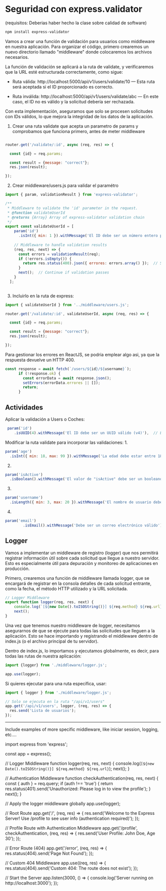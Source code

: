 
# Seguridad con express.validator
(requisitos: Deberias haber hecho la clase sobre calidad de software)

```bash
npm install express-validator
```

Vamos a crear una función de validación para usuarios como middleware en nuestra aplicación. Para organizar el código, primero crearemos un nuevo directorio llamado "middleware" donde colocaremos los archivos necesarios.

La función de validación se aplicará a la ruta de validate, y verificaremos que la URL esté estructurada correctamente, como sigue:

- Ruta válida:
http://localhost:5000/api/v1/users/validate/10 — Esta ruta será aceptada si el ID proporcionado es correcto.

- Ruta inválida:
http://localhost:5000/api/v1/users/validate/abc — En este caso, el ID no es válido y la solicitud debería ser rechazada.

Con esta implementación, aseguramos que solo se procesen solicitudes con IDs válidos, lo que mejora la integridad de los datos de la aplicación.

1. Crear una ruta validate que acepta un parametro de params y comprobamos que funciona primero, antes de meter middleware

```js

router.get('/validate/:id', async (req, res) => {

  const {id} = req.params;

  const result = {message: "correct"};
  res.json(result);

});

```

2. Crear middleware/users.js para validar el paramétro

```js
import { param, validationResult } from 'express-validator';

/**
 * Middleware to validate the 'id' parameter in the request.
 * @function validateUserId
 * @returns {Array} Array of express-validator validation chain
 */
export const validateUserId = [
    param('id')
      .isInt({ min: 1 }).withMessage('El ID debe ser un número entero positivo'),  // Ensures 'id' is a positive integer
  
    // Middleware to handle validation results
    (req, res, next) => {
      const errors = validationResult(req);
      if (!errors.isEmpty()) {
        return res.status(400).json({ errores: errors.array() });  // Send validation errors as response
      }
      next();  // Continue if validation passes
    }
  ];
  
```

3. Incluirlo en la ruta de express:

```javascript
import { validateUserId } from '../middleware/users.js';

router.get('/validate/:id', validateUserId, async (req, res) => {

  const {id} = req.params;

  const result = {message: "correct"};
  res.json(result);

});

```

Para gestionar los errores en ReactJS, se podria emplear algo asi, ya que la respuesta devuelve un HTTP 400.

```jsx
const response = await fetch(`/users/${id}/${username}`);
      if (!response.ok) {
        const errorData = await response.json();
        setErrors(errorData.errores || []);
        return;
      }
```


## Actividades

Aplicar la validación a Users o Coches:

```js
 param('id')
    .isUUID(4).withMessage('El ID debe ser un UUID válido (v4)'),  // Ensure 'id' is a valid UUID v4
```

Modificar la ruta validate para incorporar las validaciones:
1. 
```js
param('age')
  .isInt({ min: 18, max: 99 }).withMessage('La edad debe estar entre 18 y 99')  
```

2. 
```js
param('isActive')
  .isBoolean().withMessage('El valor de "isActive" debe ser un booleano')  // Validate that 'isActive' is a boolean
```

3. 
```js
param('username')
  .isLength({ min: 3, max: 20 }).withMessage('El nombre de usuario debe tener entre 3 y 20 caracteres')  // Validate length of string 'username'
```

4. 
```js
param('email')
        .isEmail().withMessage('Debe ser un correo electrónico válido'),
```

## Logger
Vamos a implementar un middleware de registro (logger) que nos permitirá registrar información útil sobre cada solicitud que llegue a nuestro servidor. Esto es especialmente útil para depuración y monitoreo de aplicaciones en producción.

Primero, crearemos una función de middleware llamada logger, que se encargará de registrar en la consola detalles de cada solicitud entrante, como la fecha, el método HTTP utilizado y la URL solicitada.

```js
// Logger Middleware
export function logger(req, res, next) {
    console.log(`[${new Date().toISOString()}] ${req.method} ${req.url}`);
    next();
}
```

Una vez que tenemos nuestro middleware de logger, necesitamos asegurarnos de que se ejecute para todas las solicitudes que lleguen a la aplicación. Esto se hace importando y registrando el middleware dentro de index.js (o el archivo principal de tu servidor).

Dentro de index.js, lo importamos y ejecutamos globalmente, es decir, para todas las rutas de nuestra aplicación:

```js
import {logger} from './middleware/logger.js';

app.use(logger);
```

Si quieres ejecutar para una ruta específica, usar:

```js
import { logger } from './middleware/logger.js';

// Solo se ejecuta en la ruta "/api/v1/users"
app.get('/api/v1/users', logger, (req, res) => {
  res.send('Lista de usuarios');
});
```

----

Include examples of more specific middleware, like iniciar session, logging, etc....


import express from 'express';

const app = express();

// Logger Middleware
function logger(req, res, next) {
    console.log(`[${new Date().toISOString()}] ${req.method} ${req.url}`);
    next();
}

// Authentication Middleware
function checkAuthentication(req, res, next) {
    const { auth } = req.query;
    if (auth !== 'true') {
        return res.status(401).send('Unauthorized: Please log in to view the profile');
    }
    next();
}

// Apply the logger middleware globally
app.use(logger);

// Root Route
app.get('/', (req, res) => {
    res.send('Welcome to the Express Server! Use /profile to see user info (authentication required)');
});

// Profile Route with Authentication Middleware
app.get('/profile', checkAuthentication, (req, res) => {
    res.send('User Profile: John Doe, Age 30');
});

// Error Route (404)
app.get('/error', (req, res) => {
    res.status(404).send('Page Not Found');
});

// Custom 404 Middleware
app.use((req, res) => {
    res.status(404).send('Custom 404: The route does not exist');
});

// Start the Server
app.listen(3000, () => {
    console.log('Server running on http://localhost:3000');
});

